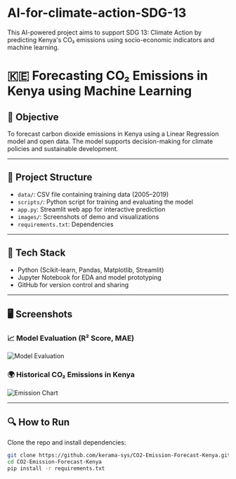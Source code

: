 # AI-for-climate-action-SDG-13
This AI-powered project aims to support SDG 13: Climate Action by predicting Kenya's CO₂ emissions using socio-economic indicators and machine learning.

# 🇰🇪 Forecasting CO₂ Emissions in Kenya using Machine Learning

## 🎯 Objective

To forecast carbon dioxide emissions in Kenya using a Linear Regression model and open data. The model supports decision-making for climate policies and sustainable development.

---

## 📁 Project Structure

- `data/`: CSV file containing training data (2005–2019)
- `scripts/`: Python script for training and evaluating the model
- `app.py`: Streamlit web app for interactive prediction
- `images/`: Screenshots of demo and visualizations
- `requirements.txt`: Dependencies

---

## 🧠 Tech Stack

- Python (Scikit-learn, Pandas, Matplotlib, Streamlit)
- Jupyter Notebook for EDA and model prototyping
- GitHub for version control and sharing

---

## 🖥️ Screenshots

### 📈 Model Evaluation (R² Score, MAE)
![Model Evaluation]((https://github.com/KERAMA-sys/AI-for-climate-action-SDG-13/blob/main/Model%20Evaluation%20(R%C2%B2%20Score,%20MAE).png?raw=true))

### 🌍 Historical CO₂ Emissions in Kenya
![Emission Chart]((https://github.com/KERAMA-sys/AI-for-climate-action-SDG-13/blob/main/Historical%20CO%E2%82%82%20Emissions%20in%20Kenya.png?raw=true))

---

## 🔍 How to Run

Clone the repo and install dependencies:

```bash
git clone https://github.com/kerama-sys/CO2-Emission-Forecast-Kenya.git
cd CO2-Emission-Forecast-Kenya
pip install -r requirements.txt
